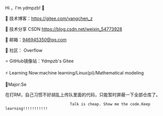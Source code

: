 Hi ，I'm ydmpzb! 👋

🏡 技术博客：https://gitee.com/yangchen_z

🌱 技术分享 CSDN  https://blog.csdn.net/weixin_54773928

💬 邮箱：946945350@qq.com

🤔 社区： Overflow

⭐️ GitHub镜像站：Ydmpzb's Gitee

⚡ Learning Now:machine learning/Linux(pi)/Mathematical modeling

🤫Major:Se
 
 在打RM，自己习惯不好胡乱上传队里面的代码，只能暂时屏蔽一下全部仓库了。

                                 Talk is cheap. Show me the code.Keep learning!!!!!!!!!!!
